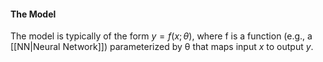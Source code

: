 #### The Model
The model is typically of the form $y = f(x; θ)$, where f is a function (e.g., a [[NN|Neural Network]]) parameterized by θ that maps input $x$ to output $y$.